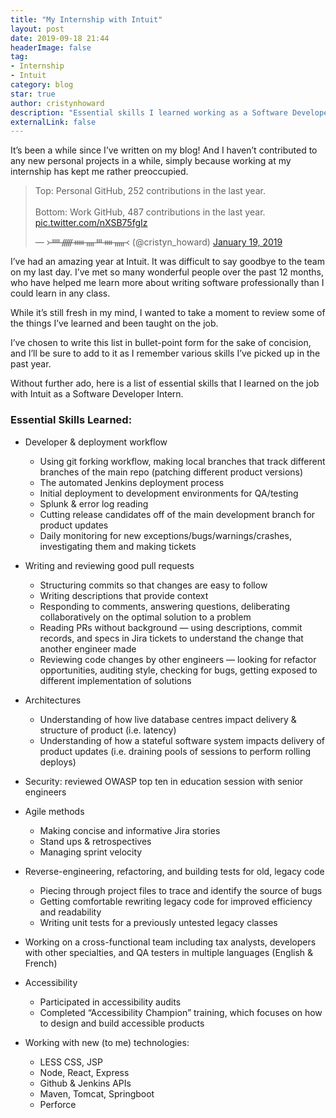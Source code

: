 ```yaml
---
title: "My Internship with Intuit"
layout: post
date: 2019-09-18 21:44
headerImage: false
tag: 
- Internship
- Intuit
category: blog
star: true
author: cristynhoward
description: "Essential skills I learned working as a Software Developer Intern with Intuit."
externalLink: false
---
```


It’s been a while since I’ve written on my blog! And I haven’t contributed to any new personal projects in a while, simply because working at my internship has kept me rather preoccupied.

<blockquote class="twitter-tweet" data-conversation="none"><p lang="en" dir="ltr">Top: Personal GitHub, 252 contributions in the last year.<br><br>Bottom: Work GitHub, 487 contributions in the last year. <a href="https://t.co/nXSB75fgIz">pic.twitter.com/nXSB75fgIz</a></p>&mdash; ᚛ᚉᚏᚔᚄᚈᚓᚅ᚜ (@cristyn_howard) <a href="https://twitter.com/cristyn_howard/status/1086682302858567680?ref_src=twsrc%5Etfw">January 19, 2019</a></blockquote> <script async src="https://platform.twitter.com/widgets.js" charset="utf-8"></script>

I’ve had an amazing year at Intuit. It was difficult to say goodbye to the team on my last day. I’ve met so many wonderful people over the past 12 months, who have helped me learn more about writing software professionally than I could learn in any class.

While it’s still fresh in my mind, I wanted to take a moment to review some of the things I’ve learned and been taught on the job. 

I’ve chosen to write this list in bullet-point form for the sake of concision, and I’ll be sure to add to it as I remember various skills I’ve picked up in the past year.

Without further ado, here is a list of essential skills that I learned on the job with Intuit as a Software Developer Intern.

### Essential Skills Learned:

* Developer & deployment workflow
    * Using git forking workflow, making local branches that track different branches of the main repo (patching different product versions)
    * The automated Jenkins deployment process
    * Initial deployment to development environments for QA/testing
    * Splunk & error log reading
    * Cutting release candidates off of the main development branch for product updates
    * Daily monitoring for new exceptions/bugs/warnings/crashes, investigating them and making tickets

* Writing and reviewing good pull requests
    * Structuring commits so that changes are easy to follow
    * Writing descriptions that provide context
    * Responding to comments, answering questions, deliberating collaboratively on the optimal solution to a problem
    * Reading PRs without background — using descriptions, commit records, and specs in Jira tickets to understand the change that another engineer made
    * Reviewing code changes by other engineers — looking for refactor opportunities, auditing style, checking for bugs, getting exposed to different implementation of solutions

* Architectures
    * Understanding of how live database centres impact delivery & structure of product (i.e. latency)
    * Understanding of how a stateful software system impacts delivery of product updates (i.e. draining pools of sessions to perform rolling deploys)

* Security: reviewed OWASP top ten in education session with senior engineers 

* Agile methods
    * Making concise and informative Jira stories
    * Stand ups & retrospectives
    * Managing sprint velocity 

* Reverse-engineering, refactoring, and building tests for old, legacy code
    * Piecing through project files to trace and identify the source of bugs
    * Getting comfortable rewriting legacy code for improved efficiency and readability
    * Writing unit tests for a previously untested legacy classes

* Working on a cross-functional team including tax analysts, developers with other specialties, and QA testers in multiple languages (English & French)

* Accessibility
	* Participated in accessibility audits
	* Completed “Accessibility Champion” training, which focuses on how to design and build accessible products 

* Working with new (to me) technologies:
    * LESS CSS, JSP
    * Node, React, Express
    * Github & Jenkins APIs 
    * Maven, Tomcat, Springboot
    * Perforce 
